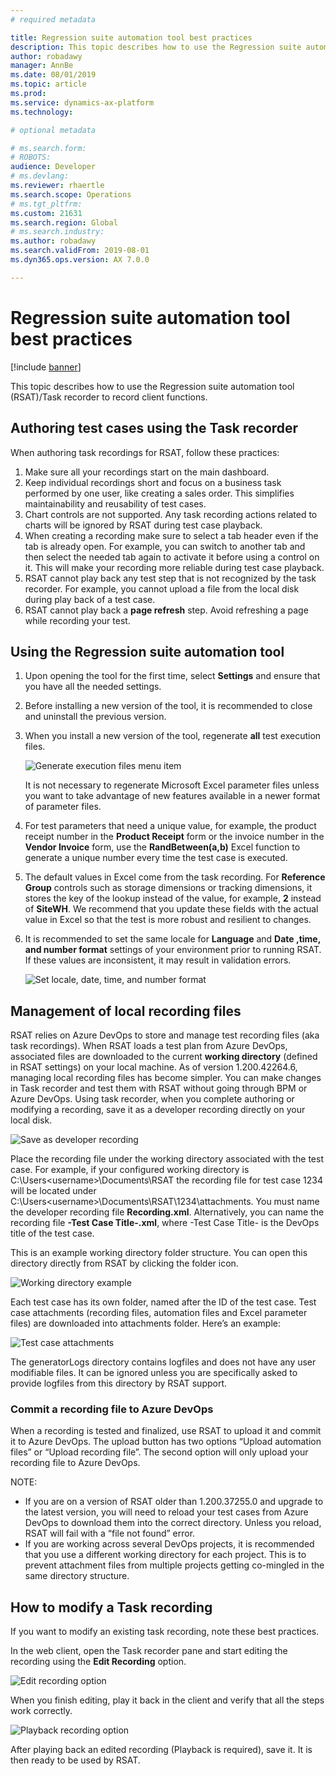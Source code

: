 ```yaml
---
# required metadata

title: Regression suite automation tool best practices
description: This topic describes how to use the Regression suite automation tool (RSAT)/Task recorder to record client functions.
author: robadawy
manager: AnnBe
ms.date: 08/01/2019
ms.topic: article
ms.prod: 
ms.service: dynamics-ax-platform
ms.technology: 

# optional metadata

# ms.search.form: 
# ROBOTS: 
audience: Developer
# ms.devlang: 
ms.reviewer: rhaertle
ms.search.scope: Operations
# ms.tgt_pltfrm: 
ms.custom: 21631
ms.search.region: Global
# ms.search.industry: 
ms.author: robadawy
ms.search.validFrom: 2019-08-01
ms.dyn365.ops.version: AX 7.0.0

---
```


# Regression suite automation tool best practices

[!include [banner](../../includes/banner.md)]

This topic describes how to use the Regression suite automation tool (RSAT)/Task recorder to record client functions.

## Authoring test cases using the Task recorder

When authoring task recordings for RSAT, follow these practices:

1. Make sure all your recordings start on the main dashboard.
2. Keep individual recordings short and focus on a business task performed by one user, like creating a sales order. This simplifies maintainability and reusability of test cases.
3. Chart controls are not supported. Any task recording actions related to charts will be ignored by RSAT during test case playback.
4. When creating a recording make sure to select a tab header even if the tab is already open. For example, you can switch to another tab and then select the needed tab again to activate it before using a control on it. This will make your recording more reliable during test case playback.
5. RSAT cannot play back any test step that is not recognized by the task recorder. For example, you cannot upload a file from the local disk during play back of a test case.
6. RSAT cannot play back a **page refresh** step. Avoid refreshing a page while recording your test.

## Using the Regression suite automation tool 

1. Upon opening the tool for the first time, select **Settings** and ensure that you have all the needed settings. 
2. Before installing a new version of the tool, it is recommended to close and uninstall the previous version. 
3. When you install a new version of the tool, regenerate **all** test execution files.
 
    ![Generate execution files menu item](media/generate-execution-files.png)

    It is not necessary to regenerate Microsoft Excel parameter files unless you want to take advantage of new features available in a newer format of parameter files.

4. For test parameters that need a unique value, for example, the product receipt number in the **Product Receipt** form or the invoice number in the **Vendor Invoice** form, use the **RandBetween(a,b)** Excel function to generate a unique number every time the test case is executed.
5. The default values in Excel come from the task recording. For **Reference Group** controls such as storage dimensions or tracking dimensions, it stores the key of the lookup instead of the value, for example, **2** instead of **SiteWH**. We recommend that you update these fields with the actual value in Excel so that the test is more robust and resilient to changes.
6. It is recommended to set the same locale for **Language** and **Date ,time, and number format** settings of your environment prior to running RSAT. If these values are inconsistent, it may result in validation errors.  

  
   ![Set locale, date, time, and number format](media/locale.png)

## Management of local recording files

RSAT relies on Azure DevOps to store and manage test recording files (aka task recordings). When RSAT loads a
test plan from Azure DevOps, associated files are downloaded to the current **working directory** (defined in RSAT
settings) on your local machine.
As of version 1.200.42264.6, managing local recording files has become simpler. You can make changes in Task
recorder and test them with RSAT without going through BPM or Azure DevOps. Using task recorder, when you
complete authoring or modifying a recording, save it as a developer recording directly on your local disk.

![Save as developer recording](media/rsat-save-as-developer-recording.png)

Place the recording file under the working directory associated with the test case. For example, if your configured working directory is C:\Users\<username>\Documents\RSAT the recording file for test case 1234 will be located under C:\Users\<username>\Documents\RSAT\1234\attachments. You must name the developer recording file **Recording.xml**. Alternatively, you can name the recording file **-Test Case Title-.xml**, where -Test Case Title- is the DevOps title of the test case.

This is an example working directory folder structure. You can open this directory directly from RSAT by clicking the folder icon.

![Working directory example](media/rsat-working-directory-example.png)

Each test case has its own folder, named after the ID of the test case. Test case attachments (recording files, automation files and Excel parameter files) are downloaded into attachments folder. Here’s an example: 

![Test case attachments](media/rsat-test-case-attachments.png)

The generatorLogs directory contains logfiles and does not have any user modifiable files. It can be ignored unless you are specifically asked to provide logfiles from this directory by RSAT support.

### Commit a recording file to Azure DevOps
When a recording is tested and finalized, use RSAT to upload it and commit it to Azure DevOps. The upload button has two options “Upload automation files” or “Upload recording file”. The second option will only upload your recording file to Azure DevOps.

NOTE:
-	If you are on a version of RSAT older than 1.200.37255.0 and upgrade to the latest version, you will need to reload your test cases from Azure DevOps to download them into the correct directory. Unless you reload, RSAT will fail with a “file not found” error.
-	If you are working across several DevOps projects, it is recommended that you use a different working directory for each project. This is to prevent attachment files from multiple projects getting co-mingled in the same directory structure.

## How to modify a Task recording

If you want to modify an existing task recording, note these best practices. 

In the web client, open the Task recorder pane and start editing the recording using the **Edit Recording** option.

![Edit recording option](media/edit-recording.png)
  
When you finish editing, play it back in the client and verify that all the steps work correctly.

![Playback recording option](media/playback-recording.png)
 
After playing back an edited recording (Playback is required), save it. It is then ready to be used by RSAT.

